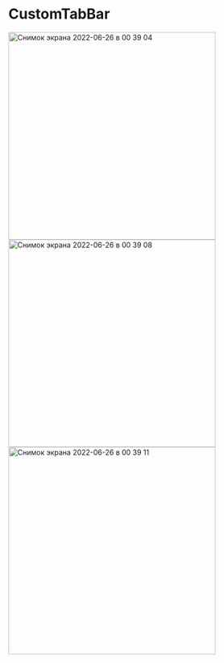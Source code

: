 # CustomTabBar

<img width="411" alt="Снимок экрана 2022-06-26 в 00 39 04" src="https://user-images.githubusercontent.com/90206104/175792464-eb173223-5e20-4caa-a25e-25ae5aa59faf.png">

<img width="411" alt="Снимок экрана 2022-06-26 в 00 39 08" src="https://user-images.githubusercontent.com/90206104/175792527-063f7233-d330-4ac0-b758-b6c657e0b329.png">

<img width="411" alt="Снимок экрана 2022-06-26 в 00 39 11" src="https://user-images.githubusercontent.com/90206104/175792581-13f13b93-f053-42fa-970f-39e08e4b3f51.png">


